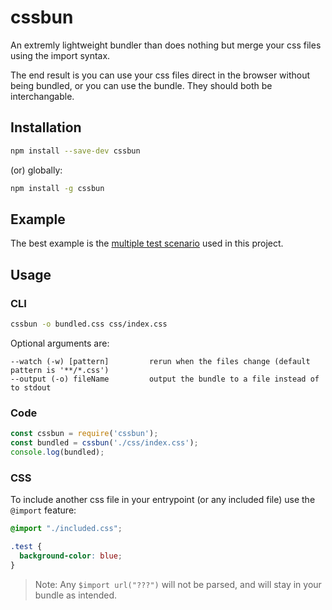 # cssbun
An extremly lightweight bundler than does nothing but merge your css files using the import syntax.

The end result is you can use your css files direct in the browser without being bundled, or
you can use the bundle. They should both be interchangable.

## Installation
```bash
npm install --save-dev cssbun
```

(or) globally:
```bash
npm install -g cssbun
```

## Example
The best example is the [multiple test scenario](test/scenarios/multiple) used in this project.

## Usage
### CLI
```bash
cssbun -o bundled.css css/index.css
```

Optional arguments are:

```text
--watch (-w) [pattern]         rerun when the files change (default pattern is '**/*.css')
--output (-o) fileName         output the bundle to a file instead of to stdout
```

### Code
```javascript
const cssbun = require('cssbun');
const bundled = cssbun('./css/index.css');
console.log(bundled);
```

### CSS
To include another css file in your entrypoint (or any included file) use the `@import` feature:

```css
@import "./included.css";

.test {
  background-color: blue;
}
```

> Note: Any `$import url("???")` will not be parsed, and will stay in your bundle as intended.
